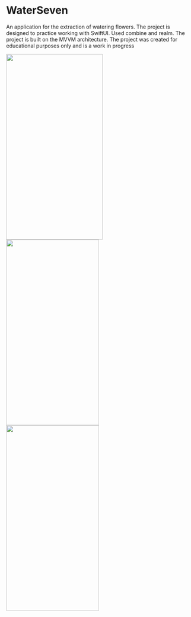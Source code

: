 # WaterSeven

An application for the extraction of watering flowers.
The project is designed to practice working with SwiftUI.
Used combine and realm. The project is built on the MVVM architecture.
The project was created for educational purposes only and is a work in progress

<a href="url"><img src="https://github.com/NeboLej/WaterSeven/blob/master/createdPlant.gif" align="left" height="500" width="260" ></a>
<a href="url"><img src="https://github.com/NeboLej/WaterSeven/blob/master/WSHome.gif" align="left" height="500" width="250" ></a>
<a href="url"><img src="https://github.com/NeboLej/WaterSeven/blob/master/WSAllplants.gif" align="left" height="500" width="250" ></a>
